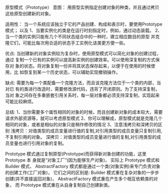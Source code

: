 
原型模式（Prototype）
意图：
用原型实例指定创建对象的种类，并且通过拷贝这些原型创建新的对象。

适用性：
当一个系统应该独立于它的产品创建、构成和表示时，要使用Prototype模式；
以及
1、当要实例化的类是在运行时刻指定时，例如，通过动态装载。
2、当一个类的实例只能有几个不同状态组合中的一种时，建立相应数目的原型
并克隆它们，可能比每次用合适的状态手工实例化该类更方便一些。

优点:
当创建新的对象实例较为复杂时，使用原型模式可以简化对象的创建过程，通过
复制一个已有的实例可以提高新实例的创建效率。可以使用深复制的方式保存对
象的状态。将对象复制一份并将其状态保存起来，以便于在使用的时候使用，比
如恢复到某一个历史状态，可以辅助实现撤销操作。

缺点:
需要为每一个类配备一个克隆方法，而且该克隆方法位于一个类的内部，当对已
有的类进行改造时，需要修改源代码，违背了开闭原则。为了支持深复制，当对
象之间存在多重嵌套引用关系时，每一层对象都必须支持深复制，实现起来可能比较麻烦。

总结:
1、当你需要多个属性相同的对象的时候，而且创建新对象的成本较大，需要请求外部资源等，就可以考虑原型模式
2、你可以理解成，原型模式就是克隆几个相同的对象，或者是相似的对象只是稍作修改的情况
3、注意浅拷贝和深拷贝的区别
    浅拷贝：对值类型的成员变量进行值的复制,对引用类型的成员变量只复制引用,不复制引用的对象。
    深拷贝：对值类型的成员变量进行值的复制,对引用类型的成员变量也进行引用对象的复制。


Prototype 模式通过复制原型(Prototype)而获得新对象创建的功能，这里 Prototype 本 身就是“对象工厂”(因为能够生产对象)，
实际上 Prototype 模式和 Builder 模式、 AbstractFactory 模式都是通过一个类(对象实例)来专门负责对象的创建工作(工厂对象)， 
它们之间的区别是:
Builder 模式重在复杂对象的一步步创建(并不直接返回对象)，
AbstractFactory 模式重在产生多个相互依赖类的对象，
而 Prototype 模式重在从自身复制自己创建新类。
